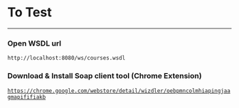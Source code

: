 # To Test
---

### Open WSDL url 
`http://localhost:8080/ws/courses.wsdl`

### Download & Install Soap client tool (Chrome Extension)
[`https://chrome.google.com/webstore/detail/wizdler/oebpmncolmhiapingjaagmapififiakb`](https://chrome.google.com/webstore/detail/wizdler/oebpmncolmhiapingjaagmapififiakb)
